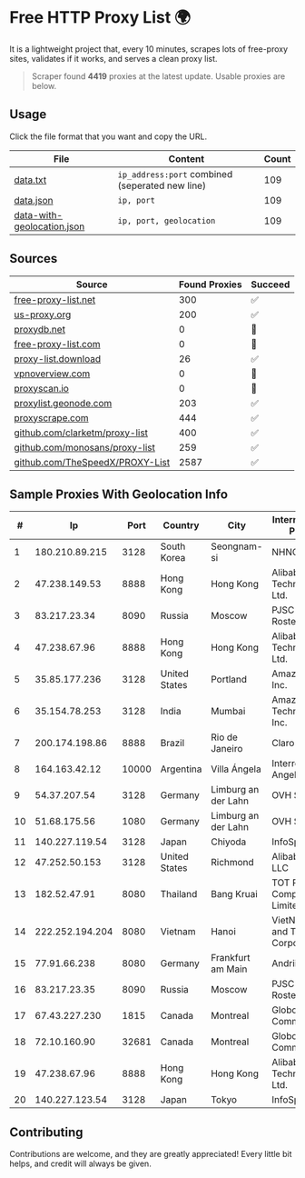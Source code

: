 
# Free HTTP Proxy List 🌍

It is a lightweight project that, every 10 minutes, scrapes lots of free-proxy sites, validates if it works, and serves a clean proxy list.


> Scraper found **4419** proxies at the latest update. Usable proxies are below.

## Usage

Click the file format that you want and copy the URL.


|File|Content|Count|
|----|-------|-----|
|[data.txt](https://raw.githubusercontent.com/themiralay/Proxy-List-World/master/data.txt)|`ip_address:port` combined (seperated new line)|109|
|[data.json](https://raw.githubusercontent.com/themiralay/Proxy-List-World/master/data.json)|`ip, port`|109|
|[data-with-geolocation.json](https://raw.githubusercontent.com/themiralay/Proxy-List-World/master/data-with-geolocation.json)|`ip, port, geolocation`|109|

## Sources

|Source|Found Proxies|Succeed|
|------|-------------|-------|
|[free-proxy-list.net](https://free-proxy-list.net)|300|✅|
|[us-proxy.org](https://www.us-proxy.org)|200|✅|
|[proxydb.net](http://proxydb.net)|0|🚫|
|[free-proxy-list.com](https://free-proxy-list.com/?page=&port=&type%5B%5D=http&type%5B%5D=https&up_time=0&search=Search)|0|🚫|
|[proxy-list.download](https://www.proxy-list.download/HTTP)|26|✅|
|[vpnoverview.com](https://vpnoverview.com/privacy/anonymous-browsing/free-proxy-servers)|0|🚫|
|[proxyscan.io](https://www.proxyscan.io)|0|🚫|
|[proxylist.geonode.com](https://proxylist.geonode.com/api/proxy-list?limit=300&page=1&sort_by=lastChecked&sort_type=desc&protocols=http,https)|203|✅|
|[proxyscrape.com](https://api.proxyscrape.com/v2/?request=displayproxies&protocol=http&timeout=10000&country=all&ssl=all&anonymity=all)|444|✅|
|[github.com/clarketm/proxy-list](https://raw.githubusercontent.com/clarketm/proxy-list/master/proxy-list-raw.txt)|400|✅|
|[github.com/monosans/proxy-list](https://raw.githubusercontent.com/monosans/proxy-list/main/proxies/http.txt)|259|✅|
|[github.com/TheSpeedX/PROXY-List](https://raw.githubusercontent.com/TheSpeedX/PROXY-List/master/http.txt)|2587|✅|


## Sample Proxies With Geolocation Info

|#|Ip|Port|Country|City|Internet Service Provider|
|-|--|----|-------|----|-------------------------|
|1|180.210.89.215|3128|South Korea|Seongnam-si|NHNCLOUD|
|2|47.238.149.53|8888|Hong Kong|Hong Kong|Alibaba (US) Technology Co., Ltd.|
|3|83.217.23.34|8090|Russia|Moscow|PJSC Rostelecom|
|4|47.238.67.96|8888|Hong Kong|Hong Kong|Alibaba (US) Technology Co., Ltd.|
|5|35.85.177.236|3128|United States|Portland|Amazon.com, Inc.|
|6|35.154.78.253|3128|India|Mumbai|Amazon Technologies Inc.|
|7|200.174.198.86|8888|Brazil|Rio de Janeiro|Claro S.A|
|8|164.163.42.12|10000|Argentina|Villa Ángela|Interret Villa Angela SRL|
|9|54.37.207.54|3128|Germany|Limburg an der Lahn|OVH SAS|
|10|51.68.175.56|1080|Germany|Limburg an der Lahn|OVH SAS|
|11|140.227.119.54|3128|Japan|Chiyoda|InfoSphere|
|12|47.252.50.153|3128|United States|Richmond|Alibaba Cloud LLC|
|13|182.52.47.91|8080|Thailand|Bang Kruai|TOT Public Company Limited|
|14|222.252.194.204|8080|Vietnam|Hanoi|VietNam Post and Telecom Corporation|
|15|77.91.66.238|8080|Germany|Frankfurt am Main|Andrii Hrosh|
|16|83.217.23.35|8090|Russia|Moscow|PJSC Rostelecom|
|17|67.43.227.230|1815|Canada|Montreal|GloboTech Communications|
|18|72.10.160.90|32681|Canada|Montreal|GloboTech Communications|
|19|47.238.67.96|8888|Hong Kong|Hong Kong|Alibaba (US) Technology Co., Ltd.|
|20|140.227.123.54|3128|Japan|Tokyo|InfoSphere|



## Contributing

Contributions are welcome, and they are greatly appreciated! Every
little bit helps, and credit will always be given.

